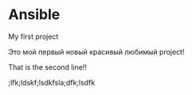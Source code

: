 # Ansible
My first project

Это мой первый новый красивый любимый project!

That is the second line!!

;lfk;ldskf;lsdkfsla;dfk;lsdfk
